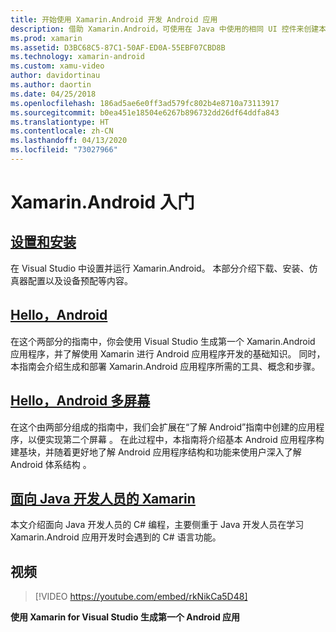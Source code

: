 ```yaml
---
title: 开始使用 Xamarin.Android 开发 Android 应用
description: 借助 Xamarin.Android，可使用在 Java 中使用的相同 UI 控件来创建本机 Android 应用程序，而且可随时获得一种现代语言 (C#) 的灵活性和优雅、.NET 基类库 (BCL) 的强大功能以及一流 IDE (Visual Studio)。 此系列介绍 Xamarin.Android 开发的基础知识。 借助 Xamarin.Android，可设置、安装并构建你的第一个应用程序。
ms.prod: xamarin
ms.assetid: D3BC68C5-87C1-50AF-ED0A-55EBF07CBD8B
ms.technology: xamarin-android
ms.custom: xamu-video
author: davidortinau
ms.author: daortin
ms.date: 04/25/2018
ms.openlocfilehash: 186ad5ae6e0ff3ad579fc802b4e8710a73113917
ms.sourcegitcommit: b0ea451e18504e6267b896732dd26df64ddfa843
ms.translationtype: HT
ms.contentlocale: zh-CN
ms.lasthandoff: 04/13/2020
ms.locfileid: "73027966"
---
```

# <a name="get-started-with-xamarinandroid"></a>Xamarin.Android 入门

## <a name="setup-and-installation"></a>[设置和安装](~/android/get-started/installation/index.md)

在 Visual Studio 中设置并运行 Xamarin.Android。 本部分介绍下载、安装、仿真器配置以及设备预配等内容。

## <a name="hello-android"></a>[Hello，Android](~/android/get-started/hello-android/index.md)

在这个两部分的指南中，你会使用 Visual Studio 生成第一个 Xamarin.Android 应用程序，并了解使用 Xamarin 进行 Android 应用程序开发的基础知识。
同时，本指南会介绍生成和部署 Xamarin.Android 应用程序所需的工具、概念和步骤。

## <a name="hello-android-multiscreen"></a>[Hello，Android 多屏幕](~/android/get-started/hello-android-multiscreen/index.md)

在这个由两部分组成的指南中，我们会扩展在“了解 Android”指南中创建的应用程序，以便实现第二个屏幕  。 在此过程中，本指南将介绍基本 Android 应用程序构建基块，并随着更好地了解 Android 应用程序结构和功能来使用户深入了解 Android 体系结构  。

## <a name="xamarin-for-java-developers"></a>[面向 Java 开发人员的 Xamarin](~/android/get-started/java-developers.md)

本文介绍面向 Java 开发人员的 C# 编程，主要侧重于 Java 开发人员在学习 Xamarin.Android 应用开发时会遇到的 C# 语言功能。

## <a name="video"></a>视频

> [!VIDEO https://youtube.com/embed/rkNikCa5D48]

**使用 Xamarin for Visual Studio 生成第一个 Android 应用**
